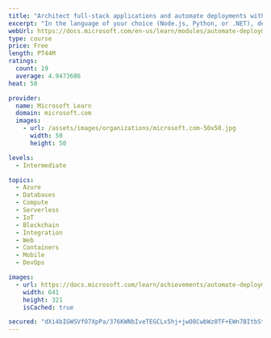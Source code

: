 ```yaml
---
title: "Architect full-stack applications and automate deployments with GitHub"
excerpt: "In the language of your choice (Node.js, Python, or .NET), deploy an end-to-end solution to solve the real-world scenario of catching the bus. You'll learn how to architect a solution that uses Azure SQL Database, Azure Functions, Azure Static Web Apps, Logic Apps, Visual Studio Code, and GitHub Actions."
webUrl: https://docs.microsoft.com/en-us/learn/modules/automate-deployments-github-actions-azure/
type: course
price: Free
length: PT44M
ratings:
  count: 19
  average: 4.9473686
heat: 50

provider:
  name: Microsoft Learn
  domain: microsoft.com
  images:
    - url: /assets/images/organizations/microsoft.com-50x50.jpg
      width: 50
      height: 50

levels:
  - Intermediate

topics:
  - Azure
  - Databases
  - Compute
  - Serverless
  - IoT
  - Blockchain
  - Integration
  - Web
  - Containers
  - Mobile
  - DevOps

images:
  - url: https://docs.microsoft.com/learn/achievements/automate-deployments-github-actions-azure-social.png
    width: 641
    height: 321
    isCached: true

secured: "dXi4bIGWSVfO7XpPa/376KWNbIveTEGCLx5hj+jwO8CwbWz0TF+EWn7BItbStwu788p+fO2/oQg0e/lsOw8G1LUETztmUlGlJGiomXWa/1XfT1zM6yJoXR4Kid1FAX+4UtmtGrSKDArWGDOWW0oOwbrIGA35vJa+m7Qh2XZVlPqO/A52S0BULo9KI87CJVRI5M5pGyghnUxLGl4URfzMDmJyfTiucOEUmhTQLVjaF9KZrakMKsQx20vvvpv+5pKjdRcuI35nfarfP043oIyiXc9Ezz3wmD5sjGZNYrOEOzj5Sh8A3yifKMNmoiVAaVCj4Asfjtwg7xp0G5fxVSR6uM1tYOYWurApgY8R3LJdpRMwBrUot98Wn7ilN+r3+n4RRISwjtl9MuSplVwMhZJjBlR7nHaqhExq7Jzg2xxXAUI=;90Y8W1w9zeMqfaYsv2uRoA=="
---
```


